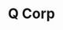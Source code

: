 ---
layout: work-alt
permalink: /project/qcorp
keyword: work-alt
title-long: Q Corp &amp; PCPCI
title: Q Corp
logo: /img/qcorp/qcorp-logo.png
logo-alt: Q Corp logo
hero: /img/qcorp/qcorp-hero.jpg
hero-alt: The fountain at Oregon's State Capital in Salem
funding: Oregon Health Care Quality Corporation (Q Corp)
year: 2011&ndash;2014
link: http://www.q-corp.org
link-2: http://pcpci.org
link-print: q-corp.org
link-print-2: pcpci.org
role-1: Brand Strategist
role-2: Information Architect
role-3: UX Designer
two-1: /img/qcorp/qcorp-desktop-2.png
two-1-alt: Q Corp home page on a desktop
bio-1: I was brought onto the Q Corp project in 2011 to help freshen up their brand and strengthen the brand relationships between&#58; Q Corp, PCPCI, and  the Partner for Quality Care initiatives.
bio-2: In addition to developing brand strategy to support all three brand&mdash;Q Corp, P4QC, and PCPCI&mdash;we extended this strategy to new Drupal sites and both online and print collateral. 
three: /img/qcorp/qcorp-desktop.png
three-alt: Q Corp home page on a desktop
colorClass: qcorp
---
